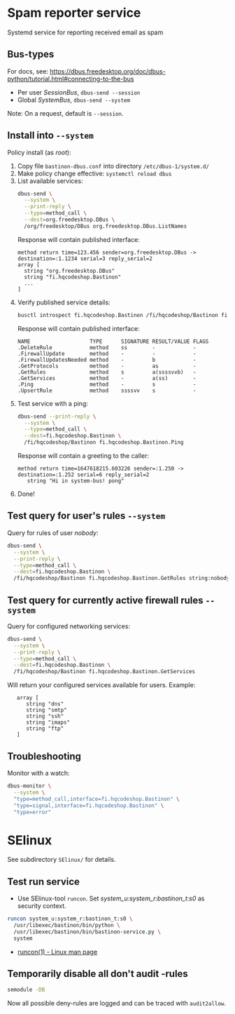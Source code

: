 # Spam reporter service
Systemd service for reporting received email as spam

## Bus-types
For docs, see: https://dbus.freedesktop.org/doc/dbus-python/tutorial.html#connecting-to-the-bus

* Per user _SessionBus_, `dbus-send --session`
* Global _SystemBus_, `dbus-send --system`

Note: On a request, default is `--session`.

## Install into `--system`
Policy install (as _root_):
1. Copy file `bastinon-dbus.conf` into directory `/etc/dbus-1/system.d/`
2. Make policy change effective: `systemctl reload dbus`
3. List available services:
    ```bash
    dbus-send \
      --system \
      --print-reply \
      --type=method_call \
      --dest=org.freedesktop.DBus \
      /org/freedesktop/DBus org.freedesktop.DBus.ListNames
    ```
   Response will contain published interface:
    ```text
    method return time=123.456 sender=org.freedesktop.DBus -> destination=:1.1234 serial=3 reply_serial=2
    array [
      string "org.freedesktop.DBus"
      string "fi.hqcodeshop.Bastinon"
      ...
    ]
    ```
4. Verify published service details:
    ```bash
    busctl introspect fi.hqcodeshop.Bastinon /fi/hqcodeshop/Bastinon fi.hqcodeshop.Bastinon
    ```
   Response will contain published interface:
    ```text
   NAME                   TYPE      SIGNATURE RESULT/VALUE FLAGS
   .DeleteRule            method    ss        -            -
   .FirewallUpdate        method    -         -            -
   .FirewallUpdatesNeeded method    -         b            -
   .GetProtocols          method    -         as           -
   .GetRules              method    s         a(ssssvvb)   -
   .GetServices           method    -         a(ss)        -
   .Ping                  method    -         s            -
   .UpsertRule            method    ssssvv    s            -
    ```
5. Test service with a ping:
    ```bash
    dbus-send --print-reply \
      --system \
      --type=method_call \
      --dest=fi.hqcodeshop.Bastinon \
      /fi/hqcodeshop/Bastinon fi.hqcodeshop.Bastinon.Ping
    ```
   Response will contain a greeting to the caller:
    ```text
    method return time=1647618215.603226 sender=:1.250 -> destination=:1.252 serial=6 reply_serial=2
       string "Hi in system-bus! pong"
    ```
6. Done!

## Test query for user's rules `--system`
Query for rules of user _nobody_:

```bash
dbus-send \
  --system \
  --print-reply \
  --type=method_call \
  --dest=fi.hqcodeshop.Bastinon \
  /fi/hqcodeshop/Bastinon fi.hqcodeshop.Bastinon.GetRules string:nobody
```

## Test query for currently active firewall rules `--system`
Query for configured networking services:

```bash
dbus-send \
  --system \
  --print-reply \
  --type=method_call \
  --dest=fi.hqcodeshop.Bastinon \
  /fi/hqcodeshop/Bastinon fi.hqcodeshop.Bastinon.GetServices
```

Will return your configured services available for users. Example:
```text
   array [
      string "dns"
      string "smtp"
      string "ssh"
      string "imaps"
      string "ftp"
   ]
```

## Troubleshooting
Monitor with a watch:

```bash
dbus-monitor \
  --system \
  "type=method_call,interface=fi.hqcodeshop.Bastinon" \
  "type=signal,interface=fi.hqcodeshop.Bastinon" \
  "type=error"
```


# SElinux

See subdirectory `SElinux/` for details.

## Test run service

* Use SElinux-tool `runcon`. Set _system_u:system_r:bastinon_t:s0_ as security context.

```bash
runcon system_u:system_r:bastinon_t:s0 \
  /usr/libexec/bastinon/bin/python \
  /usr/libexec/bastinon/bin/bastinon-service.py \
  system
```

* [runcon(1) - Linux man page](https://linux.die.net/man/1/runcon)

## Temporarily disable all don't audit -rules

```bash
semodule -DB
```

Now all possible deny-rules are logged and can be traced with `audit2allow`.
